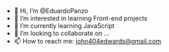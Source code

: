 - 👋 Hi, I’m @EduardoPanzo
- 👀 I’m interested in learning Front-end projects
- 🌱 I’m currently learning JavaScript
- 💞️ I’m looking to collaborate on ...
- 📫 How to reach me: john404edwards@gmail.com

<!---
EduardoPanzo/EduardoPanzo is a ✨ special ✨ repository because its `README.md` (this file) appears on your GitHub profile.
You can click the Preview link to take a look at your changes.
--->
